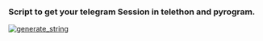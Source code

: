 ### Script to get your telegram Session in telethon and pyrogram.

<a href="https://userbot.fsharon.repl.run"><img src="https://img.shields.io/badge/run-string__session.py-blue?style=for-the-badge&logo=repl.it" alt="generate_string" /></a>